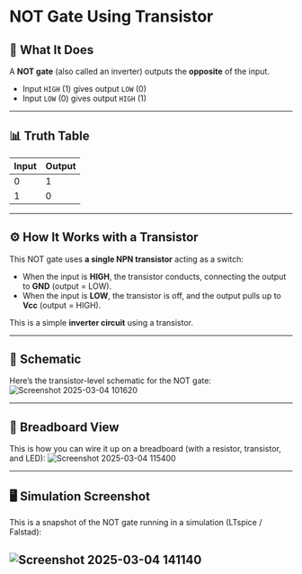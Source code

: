 # NOT Gate Using Transistor

## 📝 What It Does

A **NOT gate** (also called an inverter) outputs the **opposite** of the input.

- Input `HIGH` (1) gives output `LOW` (0)
- Input `LOW` (0) gives output `HIGH` (1)

---

## 📊 Truth Table

| Input | Output |
|--|--|
| 0 | 1 |
| 1 | 0 |

---

## ⚙️ How It Works with a Transistor

This NOT gate uses **a single NPN transistor** acting as a switch:

- When the input is **HIGH**, the transistor conducts, connecting the output to **GND** (output = LOW).
- When the input is **LOW**, the transistor is off, and the output pulls up to **Vcc** (output = HIGH).

This is a simple **inverter circuit** using a transistor.

---

## 📐 Schematic

Here’s the transistor-level schematic for the NOT gate:
![Screenshot 2025-03-04 101620](https://github.com/user-attachments/assets/ac427f9b-8725-44fd-bf8c-dad35a50e595)


---

## 🔌 Breadboard View

This is how you can wire it up on a breadboard (with a resistor, transistor, and LED):
![Screenshot 2025-03-04 115400](https://github.com/user-attachments/assets/c08ee53d-4dee-4a55-a996-3faf488c1191)


---

## 🖥️ Simulation Screenshot

This is a snapshot of the NOT gate running in a simulation (LTspice / Falstad):


![Screenshot 2025-03-04 141140](https://github.com/user-attachments/assets/e563507f-c887-49b1-a646-82019f96dadb)
---




